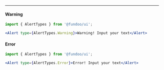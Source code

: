 ---

#### Warning

```jsx
import { AlertTypes } from '@fundoo/ui';

<Alert type={AlertTypes.Warning}>Warning! Input your text</Alert>
```

#### Error

```jsx
import { AlertTypes } from '@fundoo/ui';

<Alert type={AlertTypes.Error}>Error! Input your text</Alert>
```
